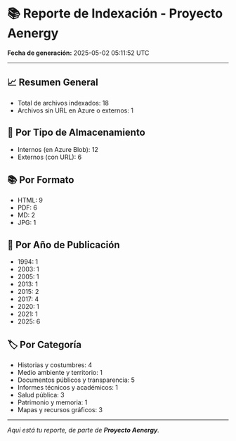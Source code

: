 # 📚 Reporte de Indexación - Proyecto Aenergy
**Fecha de generación:** 2025-05-02 05:11:52 UTC

---

## 📈 Resumen General
- Total de archivos indexados: 18
- Archivos sin URL en Azure o externos: 1

## 🔐 Por Tipo de Almacenamiento
- Internos (en Azure Blob): 12
- Externos (con URL): 6

## 📚 Por Formato
- HTML: 9
- PDF: 6
- MD: 2
- JPG: 1

## 📅 Por Año de Publicación
- 1994: 1
- 2003: 1
- 2005: 1
- 2013: 1
- 2015: 2
- 2017: 4
- 2020: 1
- 2021: 1
- 2025: 6

## 🏷️ Por Categoría
- Historias y costumbres: 4
- Medio ambiente y territorio: 1
- Documentos públicos y transparencia: 5
- Informes técnicos y académicos: 1
- Salud pública: 3
- Patrimonio y memoria: 1
- Mapas y recursos gráficos: 3

---

_Aquí está tu reporte, de parte de **Proyecto Aenergy**._
